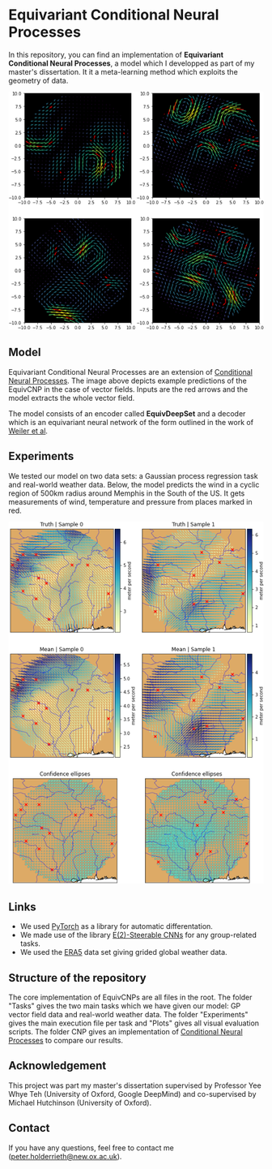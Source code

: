 
# Equivariant Conditional Neural Processes

In this repository, you can find an implementation of **Equivariant Conditional Neural Processes**,
a model which I developped as part of my master's dissertation. 
It it a meta-learning method which exploits the geometry of data.

![GP_Predictions](https://github.com/PeterHolderrieth/EquivariantCNPs/blob/master/Plots/GP_div_free/Example_predictions_EquivCNP.png?raw=true)

## Model 

Equivariant Conditional Neural Processes are an extension of [Conditional Neural Processes](https://arxiv.org/abs/1807.01613). The image above depicts example
predictions of the EquivCNP in the case of vector fields. Inputs are the red arrows and the model extracts the whole
vector field.

The model consists of an encoder called **EquivDeepSet** and a decoder which is an equivariant neural network 
of the form outlined in the work of [Weiler et al](https://arxiv.org/abs/1911.08251).

## Experiments

We tested our model on two data sets: a Gaussian process regression task and real-world weather data.
Below, the model predicts the wind in a cyclic region of 500km radius around Memphis in the South of the US.
It gets measurements of wind, temperature and pressure from places marked in red.

![ERA5Predictions](https://github.com/PeterHolderrieth/EquivariantCNPs/blob/master/Plots/ERA5/ERA5_Predictions_4.png?raw=true)

## Links
- We used [PyTorch](https://https://pytorch.org/) as a library for automatic differentation.
- We made use of the library [E(2)-Steerable CNNs](https://github.com/QUVA-Lab/e2cnn)
for any group-related tasks.
- We used the [ERA5](https://cds.climate.copernicus.eu/cdsapp#!/dataset/reanalysis-era5-land?tab=overview) data set giving grided global weather data. 

## Structure of the repository
The core implementation of EquivCNPs are all files in the root. The folder "Tasks" gives the two main tasks which we have given our model: GP vector field data and
real-world weather data. The folder "Experiments" gives the main execution file per task and "Plots"
gives all visual evaluation scripts. The folder CNP gives an implementation of [Conditional Neural Processes](https://arxiv.org/abs/1807.01613)
to compare our results.

## Acknowledgement 
This project was part my master's dissertation supervised by Professor
Yee Whye Teh (University of Oxford, Google DeepMind) and co-supervised by Michael Hutchinson
(University of Oxford).

## Contact

If you have any questions, feel free to contact me (peter.holderrieth@new.ox.ac.uk).
